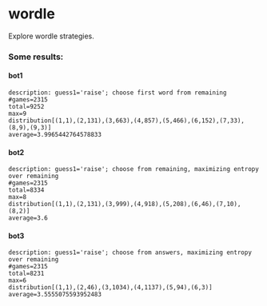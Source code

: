 # wordle

Explore wordle strategies.


### Some results:

#### bot1

```
description: guess1='raise'; choose first word from remaining
#games=2315
total=9252
max=9
distribution[(1,1),(2,131),(3,663),(4,857),(5,466),(6,152),(7,33),(8,9),(9,3)]
average=3.9965442764578833
```

#### bot2

```
description: guess1='raise'; choose from remaining, maximizing entropy over remaining
#games=2315
total=8334
max=8
distribution[(1,1),(2,131),(3,999),(4,918),(5,208),(6,46),(7,10),(8,2)]
average=3.6
```

#### bot3

```
description: guess1='raise'; choose from answers, maximizing entropy over remaining
#games=2315
total=8231
max=6
distribution[(1,1),(2,46),(3,1034),(4,1137),(5,94),(6,3)]
average=3.5555075593952483
```
